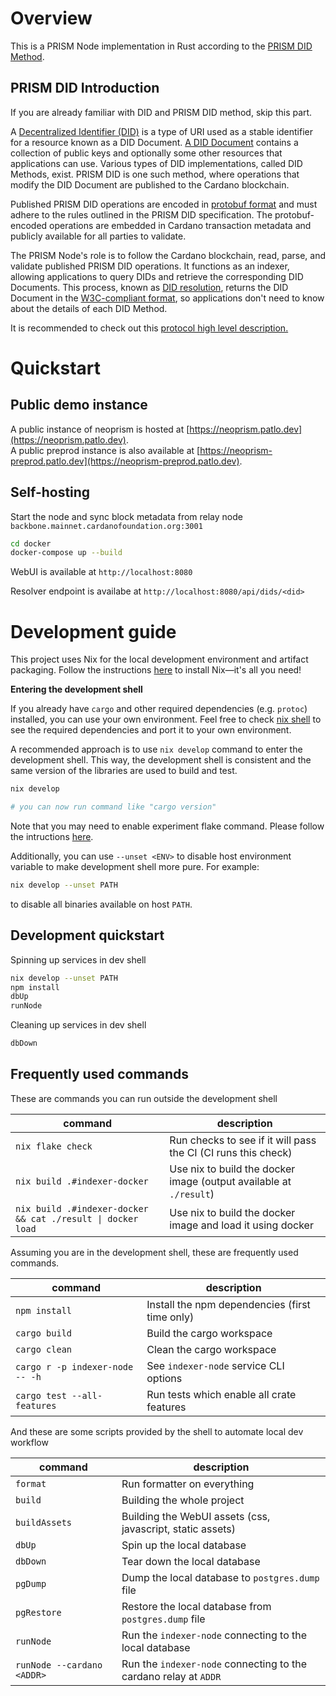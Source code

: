 # Overview

This is a PRISM Node implementation in Rust according to the [PRISM DID Method](https://github.com/input-output-hk/prism-did-method-spec/blob/main/w3c-spec/PRISM-method.md).

## PRISM DID Introduction

If you are already familiar with DID and PRISM DID method, skip this part.

A [Decentralized Identifier (DID)](https://www.w3.org/TR/did-core/) is a type of URI used as a stable identifier for a resource known as a DID Document.
[A DID Document](https://www.w3.org/TR/did-core/#dfn-did-documents) contains a collection of public keys and optionally some other resources that applications can use.
Various types of DID implementations, called DID Methods, exist.
PRISM DID is one such method, where operations that modify the DID Document are published to the Cardano blockchain.

Published PRISM DID operations are encoded in [protobuf format](https://github.com/input-output-hk/prism-did-method-spec/blob/main/w3c-spec/PRISM-method.md#appendix-b-protobuf-models) and must adhere to the rules outlined in the PRISM DID specification.
The protobuf-encoded operations are embedded in Cardano transaction metadata and publicly available for all parties to validate.

The PRISM Node's role is to follow the Cardano blockchain, read, parse, and validate published PRISM DID operations.
It functions as an indexer, allowing applications to query DIDs and retrieve the corresponding DID Documents.
This process, known as [DID resolution](https://www.w3.org/TR/did-core/#resolution), returns the DID Document in the [W3C-compliant format](https://www.w3.org/TR/did-core/#representations), so applications don't need to know about the details of each DID Method.

It is recommended to check out this [protocol high level description.](https://github.com/input-output-hk/prism-did-method-spec/blob/main/w3c-spec/PRISM-method.md#high-level-protocol-description)

# Quickstart

## Public demo instance

A public instance of neoprism is hosted at [https://neoprism.patlo.dev](https://neoprism.patlo.dev).  
A public preprod instance is also available at [https://neoprism-preprod.patlo.dev](https://neoprism-preprod.patlo.dev).

## Self-hosting

Start the node and sync block metadata from relay node `backbone.mainnet.cardanofoundation.org:3001`

```bash
cd docker
docker-compose up --build
```

WebUI is available at `http://localhost:8080`

Resolver endpoint is availabe at `http://localhost:8080/api/dids/<did>`


# Development guide

This project uses Nix for the local development environment and artifact packaging.
Follow the instructions [here](https://nixos.org/download/#download-nix) to install Nix—it's all you need!

__Entering the development shell__

If you already have `cargo` and other required dependencies (e.g. `protoc`) installed, you can use your own environment.
Feel free to check [nix shell](./nix/devShells.nix) to see the required dependencies and port it to your own environment.

A recommended approach is to use `nix develop` command to enter the development shell.
This way, the development shell is consistent and the same version of the libraries are used to build and test.


```bash
nix develop

# you can now run command like "cargo version"
```
Note that you may need to enable experiment flake command. Please follow the intructions [here](https://nixos.wiki/wiki/Flakes).

Additionally, you can use `--unset <ENV>` to disable host environment variable to make development shell more pure.
For example:

```bash
nix develop --unset PATH
```

to disable all binaries available on host `PATH`.


## Development quickstart

Spinning up services in dev shell

```bash
nix develop --unset PATH
npm install
dbUp
runNode
```

Cleaning up services in dev shell

```bash
dbDown
```

## Frequently used commands

These are commands you can run outside the development shell

| command | description |
|-|-|
| `nix flake check` | Run checks to see if it will pass the CI (CI runs this check) |
| `nix build .#indexer-docker` | Use nix to build the docker image (output available at `./result`) |
| `nix build .#indexer-docker && cat ./result \| docker load` | Use nix to build the docker image and load it using docker |

Assuming you are in the development shell, these are frequently used commands.

| command | description |
|-|-|
| `npm install` | Install the npm dependencies (first time only) |
| `cargo build` | Build the cargo workspace |
| `cargo clean` | Clean the cargo workspace |
| `cargo r -p indexer-node -- -h` | See `indexer-node` service CLI options |
| `cargo test --all-features` | Run tests which enable all crate features |

And these are some scripts provided by the shell to automate local dev workflow

| command | description |
|-|-|
| `format` | Run formatter on everything |
| `build` | Building the whole project |
| `buildAssets` | Building the WebUI assets (css, javascript, static assets) |
| `dbUp` | Spin up the local database |
| `dbDown` | Tear down the local database |
| `pgDump` | Dump the local database to `postgres.dump` file |
| `pgRestore` | Restore the local database from `postgres.dump` file |
| `runNode` | Run the `indexer-node` connecting to the local database |
| `runNode --cardano <ADDR>` | Run the `indexer-node` connecting to the cardano relay at `ADDR` |
